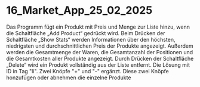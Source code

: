# 16_Market_App_25_02_2025 #

Das Programm fügt ein Produkt mit Preis und Menge zur Liste hinzu, wenn die Schaltfläche „Add Product“ gedrückt wird.
Beim Drücken der Schaltfläche „Show Stats“ werden Informationen über den höchsten, niedrigsten und durchschnittlichen Preis der Produkte angezeigt. Außerdem werden die Gesamtmenge der Waren, die Gesamtanzahl der Positionen und die Gesamtkosten aller Produkte angezeigt.
Durch Drücken der Schaltfläche „Delete“ wird ein Produkt vollständig aus der Liste entfernt.
Die Lösung mit ID in Tag "li". Zwei Knöpfe "+" und "-" ergänzt. Diese zwei Knöpfe honzufügen oder abnehmen die einzelne Produkte

